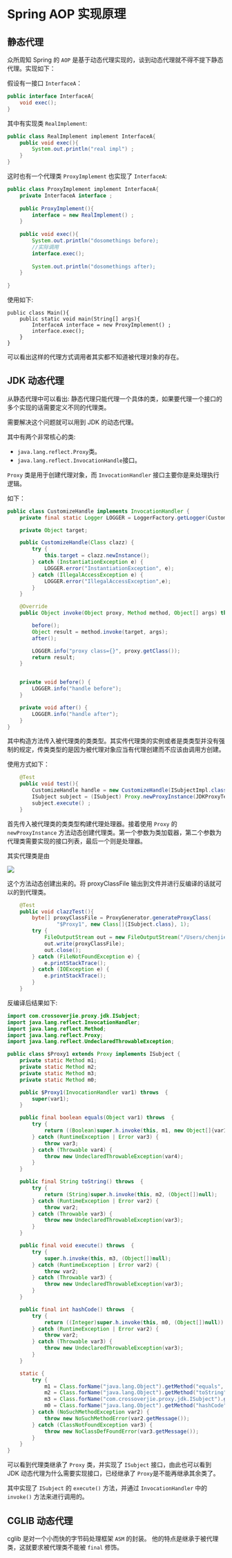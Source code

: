 # Spring AOP 实现原理

## 静态代理

众所周知 Spring 的 `AOP` 是基于动态代理实现的，谈到动态代理就不得不提下静态代理。实现如下：

假设有一接口 `InterfaceA`：

```java
public interface InterfaceA{
    void exec();
}
```

其中有实现类 `RealImplement`:
```java
public class RealImplement implement InterfaceA{
    public void exec(){
        System.out.println("real impl") ;
    }
}
```

这时也有一个代理类 `ProxyImplement` 也实现了 `InterfaceA`:
```java
public class ProxyImplement implement InterfaceA{
    private InterfaceA interface ;
    
    public ProxyImplement(){
        interface = new RealImplement() ;
    }
    
    public void exec(){
        System.out.println("dosomethings before);
        //实际调用
        interface.exec();
        
        System.out.println("dosomethings after);
    }
    
}
```
使用如下:
```
public class Main(){
    public static void main(String[] args){
        InterfaceA interface = new ProxyImplement() ;
        interface.exec();
    }
}
```
可以看出这样的代理方式调用者其实都不知道被代理对象的存在。

## JDK 动态代理
从静态代理中可以看出: 静态代理只能代理一个具体的类，如果要代理一个接口的多个实现的话需要定义不同的代理类。

需要解决这个问题就可以用到 JDK 的动态代理。

其中有两个非常核心的类:

- `java.lang.reflect.Proxy`类。
- `java.lang.reflect.InvocationHandle`接口。

`Proxy` 类是用于创建代理对象，而 `InvocationHandler` 接口主要你是来处理执行逻辑。

如下：
```java
public class CustomizeHandle implements InvocationHandler {
    private final static Logger LOGGER = LoggerFactory.getLogger(CustomizeHandle.class);

    private Object target;

    public CustomizeHandle(Class clazz) {
        try {
            this.target = clazz.newInstance();
        } catch (InstantiationException e) {
            LOGGER.error("InstantiationException", e);
        } catch (IllegalAccessException e) {
            LOGGER.error("IllegalAccessException",e);
        }
    }

    @Override
    public Object invoke(Object proxy, Method method, Object[] args) throws Throwable {

        before();
        Object result = method.invoke(target, args);
        after();

        LOGGER.info("proxy class={}", proxy.getClass());
        return result;
    }


    private void before() {
        LOGGER.info("handle before");
    }

    private void after() {
        LOGGER.info("handle after");
    }
}
```

其中构造方法传入被代理类的类类型。其实传代理类的实例或者是类类型并没有强制的规定，传类类型的是因为被代理对象应当有代理创建而不应该由调用方创建。

使用方式如下：
```java
    @Test
    public void test(){
        CustomizeHandle handle = new CustomizeHandle(ISubjectImpl.class) ;
        ISubject subject = (ISubject) Proxy.newProxyInstance(JDKProxyTest.class.getClassLoader(), new Class[]{ISubject.class}, handle);
        subject.execute() ;
    }
```

首先传入被代理类的类类型构建代理处理器。接着使用 `Proxy` 的`newProxyInstance` 方法动态创建代理类。第一个参数为类加载器，第二个参数为代理类需要实现的接口列表，最后一个则是处理器。

其实代理类是由

![](https://ww1.sinaimg.cn/large/006tNc79gy1fms01lcml3j30ki09s75v.jpg)

这个方法动态创建出来的。将 proxyClassFile 输出到文件并进行反编译的话就可以的到代理类。
```java
    @Test
    public void clazzTest(){
        byte[] proxyClassFile = ProxyGenerator.generateProxyClass(
                "$Proxy1", new Class[]{ISubject.class}, 1);
        try {
            FileOutputStream out = new FileOutputStream("/Users/chenjie/Documents/$Proxy1.class") ;
            out.write(proxyClassFile);
            out.close();
        } catch (FileNotFoundException e) {
            e.printStackTrace();
        } catch (IOException e) {
            e.printStackTrace();
        }
    }
```

反编译后结果如下:
```java
import com.crossoverjie.proxy.jdk.ISubject;
import java.lang.reflect.InvocationHandler;
import java.lang.reflect.Method;
import java.lang.reflect.Proxy;
import java.lang.reflect.UndeclaredThrowableException;

public class $Proxy1 extends Proxy implements ISubject {
    private static Method m1;
    private static Method m2;
    private static Method m3;
    private static Method m0;

    public $Proxy1(InvocationHandler var1) throws  {
        super(var1);
    }

    public final boolean equals(Object var1) throws  {
        try {
            return ((Boolean)super.h.invoke(this, m1, new Object[]{var1})).booleanValue();
        } catch (RuntimeException | Error var3) {
            throw var3;
        } catch (Throwable var4) {
            throw new UndeclaredThrowableException(var4);
        }
    }

    public final String toString() throws  {
        try {
            return (String)super.h.invoke(this, m2, (Object[])null);
        } catch (RuntimeException | Error var2) {
            throw var2;
        } catch (Throwable var3) {
            throw new UndeclaredThrowableException(var3);
        }
    }

    public final void execute() throws  {
        try {
            super.h.invoke(this, m3, (Object[])null);
        } catch (RuntimeException | Error var2) {
            throw var2;
        } catch (Throwable var3) {
            throw new UndeclaredThrowableException(var3);
        }
    }

    public final int hashCode() throws  {
        try {
            return ((Integer)super.h.invoke(this, m0, (Object[])null)).intValue();
        } catch (RuntimeException | Error var2) {
            throw var2;
        } catch (Throwable var3) {
            throw new UndeclaredThrowableException(var3);
        }
    }

    static {
        try {
            m1 = Class.forName("java.lang.Object").getMethod("equals", new Class[]{Class.forName("java.lang.Object")});
            m2 = Class.forName("java.lang.Object").getMethod("toString", new Class[0]);
            m3 = Class.forName("com.crossoverjie.proxy.jdk.ISubject").getMethod("execute", new Class[0]);
            m0 = Class.forName("java.lang.Object").getMethod("hashCode", new Class[0]);
        } catch (NoSuchMethodException var2) {
            throw new NoSuchMethodError(var2.getMessage());
        } catch (ClassNotFoundException var3) {
            throw new NoClassDefFoundError(var3.getMessage());
        }
    }
}
```

可以看到代理类继承了 `Proxy` 类，并实现了 `ISubject` 接口，由此也可以看到 JDK 动态代理为什么需要实现接口，已经继承了 `Proxy`是不能再继承其余类了。

其中实现了 `ISubject` 的 `execute()` 方法，并通过 `InvocationHandler` 中的 `invoke()` 方法来进行调用的。


## CGLIB 动态代理

cglib 是对一个小而快的字节码处理框架 `ASM` 的封装。
他的特点是继承于被代理类，这就要求被代理类不能被 `final` 修饰。
